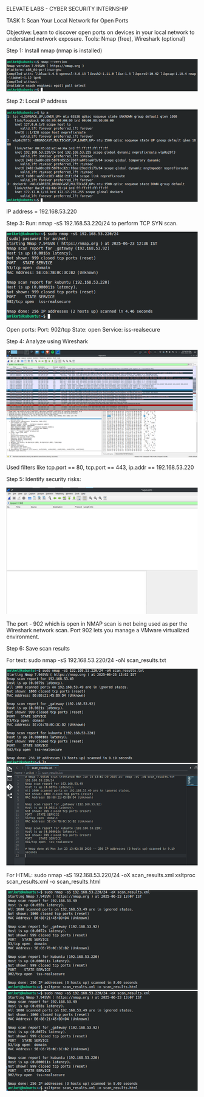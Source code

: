 ELEVATE LABS - CYBER SECURITY INTERNSHIP

TASK 1: Scan Your Local Network for Open Ports

Objective: Learn to discover open ports on devices in your local network to understand network exposure. 
Tools: Nmap (free), Wireshark (optional)

Step 1: Install nmap (nmap is installed)

<img src="Images/1.png">

Step 2: Local IP address

<img src="Images/2.png">

IP address = 192.168.53.220

Step 3: Run: nmap -sS 192.168.53.220/24 to perform TCP SYN scan.

<img src="Images/3.png">

Open ports:
Port: 902/tcp
State: open
Service: iss-realsecure

Step 4: Analyze using Wireshark

<img src="Images/4.png">

Used filters like tcp.port == 80, tcp.port == 443, ip.addr == 192.168.53.220

Step 5: Identify security risks:

<img src="Images/5.png">

The port - 902 which is open in NMAP scan is not being used as per the Wireshark network scan.
Port 902 lets you manage a VMware virtualized environment.


Step 6: Save scan results

For text:
sudo nmap -sS 192.168.53.220/24 -oN scan_results.txt

<img src="Images/6.png">

<img src="Images/7.png">

For HTML:
sudo nmap -sS 192.168.53.220/24 -oX scan_results.xml
xsltproc scan_results.xml -o scan_results.html

<img src="Images/8.png">
<img src="Images/8.png">
